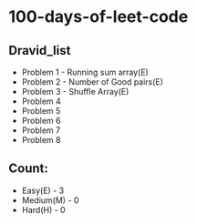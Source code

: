# 100-days-of-leet-code
## Dravid_list
- Problem 1 - Running sum array(E)
- Problem 2 - Number of Good pairs(E)
- Problem 3 - Shuffle Array(E)
- Problem 4                                                                                                
- Problem 5
- Problem 6                                                                                                 
- Problem 7                                                                                                  
- Problem 8                                                                                                  
## Count:
- Easy(E) - 3
- Medium(M) - 0
- Hard(H) - 0

